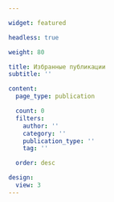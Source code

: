 ```yaml
---

widget: featured

headless: true

weight: 80

title: Избранные публикации
subtitle: ''

content:
  page_type: publication

  count: 0
  filters:
    author: ''
    category: ''
    publication_type: ''
    tag: ''

  order: desc

design:
  view: 3
---
```

